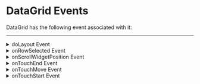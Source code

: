 
DataGrid Events
===============

DataGrid has the following event associated with it:

* * *

<details close markdown="block"><summary>doLayout Event</summary>

* * *

This event is invoked for every widget when the widget position and dimensions are computed or calculated. This event is invoked for all the widgets placed inside flex containers. This event is invoked in the order in which the widgets are added to the widget hierarchy and expect the frame property of the widget is calculated and available for use within this event.

This event is used to set the layout properties of child widgets in the relation to self and peer widgets whose layout is not yet performed.

### Syntax

```

doLayout()
```

### Read/Write

Read + Write

### Remarks

The number of times this event invoked may vary per platform. It is not recommended to write business logic assuming that this function is invoked only once when there is a change in positional or dimensional properties. This event will not trigger when transformations are applied though widget is moved or scaled or rotated from its original location.

### Example

```

//Sample code to set doLayout event callback to a button widget.
/*This code changes the top property of button2 and makes it appear below button1.*/
myForm.button1.doLayout=doLayoutButton1;


function doLayoutButton1(){
          myForm.button2.top = myForm.button1.frame.height;
}
```

### Platform Availability

*   iOS
*   Android
*   Windows
*   SPA

* * *

</details>
<details close markdown="block"><summary>onRowSelected Event</summary>

* * *

An event callback that is invoked by the platform when a row is selected.

### Syntax

```

onRowSelected()
```

### Read/Write

Write

### Example

```

//Sample code to set onRowSelected event callback for a DataGrid widget.

frmDataGrid.myDataGrid.onRowSelected=onRowSelectedCalBck;

function onRowSelectedCalBck(dGrid){
      
   //Write your code here.
}
```

### Platform Availability

Available in the IDE

Available on all platforms

* * *

</details>
<details close markdown="block"><summary>onScrollWidgetPosition Event</summary>

* * *

This event callback is invoked by the platform when the widget location position gets changed on scrolling. The onScrollWidgetPosition event returns the positional coordinates of the widget's location with respect to the screen (screenX and screenY) and the parent container (frameX and frameY). This event is invoked asynchronously, and is not available for FlexForm widget.

### Syntax

```

onScrollWidgetPosition()
```

### Read/Write

Read + Write

### Example

```

var LabelWdg = new voltmx.ui.Label(basicConf, layoutConf, pspConf);
form.add(LabelWdg);
LabelWdg.onScrollWidgetPosition = onScrollWidgetPositionCallBack;

function onScrollWidgetPositionCallBack(wdg, screenX, screenY, frameX, frameY) { //wdg : Widget that is registered for onScrollWidgetPosition.
    /*screenX : Position of widget with respect to 
the screen's X - coordinates (after downsizing the navigation bar and status bar).*/
    /*screenY : Position of widget with respect to the screen's Y - 
coordinates (after downsizing the navigation bar and status bar).*/
    //frameX : Position of widget with respect to parent container's X- coordinates.
    //frameY : Position of widget with respect to parent container's Y- coordinates.
}
```

### Platform Availability

*   Not Accessible from IDE
*   Android, iOS, SPA, and Windows

* * *

</details>
<details close markdown="block"><summary>onTouchEnd Event</summary>

* * *

An event callback is invoked by the platform when the user touch is released from the touch surface.

### Syntax

```

onTouchEnd ()
```

### Optional Parameters

source

Handle to the widget reference on which the user touch has ended.

x

Specifies the x-coordinate with in the widget with respect to widget's co-ordinate system. It is a number indicating device independent pixel.

y

Specifies the y- coordinate with in the widget with respect to widget's co-ordinate system. It is a number indicating device independent pixel.

contextInfo

On devices that support 3D Touch, specifies a key-value pair where the value specifies the force of the touch. The value 1.0 represents the force of an average touch, as determined by the system.

> **_Note:_** 3D Touch is available only on iOS 9.0 and later.

### Read/Write

Read + Write

### Remarks

This event is invoked asynchronously.

### Example

```

function onTouchEndCallback(source, x, y, contextInfo) {
    if (contextInfo) {
        var force = contextInfo[“force”];
        voltmx.print(“value of force is” + force)
    }
}
Form1.widget1.onTouchEnd = onTouchEndCallback;
```

### Platform Availability

*   iOS, Android, Windows, and SPA

* * *

</details>
<details close markdown="block"><summary>onTouchMove Event</summary>

* * *

An event callback is invoked by the platform when the touch moves on the touch surface continuously until movement ends.

### Syntax

```

onTouchMove ()
```

### Optional Parameters

source

Handle to the widget reference on which touch moves.

x

Specifies the x-coordinate with in the widget with respect to widget's co-ordinate system. It is a number indicating device independent pixel.

y

Specifies the y- coordinate with in the widget with respect to widget's co-ordinate system. It is a number indicating device independent pixel.

contextInfo

On devices that support 3D Touch, specifies a key-value pair where the value specifies the force of the touch. The value 1.0 represents the force of an average touch, as determined by the system.

> **_Note:_** 3D Touch is available only on iOS 9.0 and later.

### Read/Write

Read + Write

### Remarks

This event is invoked asynchronously.

### Example

```

function onTouchMoveCallback(source, x, y, contextInfo) {
    if (contextInfo) {
        var force = contextInfo[“force”];
        voltmx.print(“value of force is” + force)
    }
    Form1.widget1.onTouchMove = onTouchMoveCallback;  

```

### Platform Availability

*   iOS, Android, Windows, and SPA

* * *

</details>
<details close markdown="block"><summary>onTouchStart Event</summary>

* * *

An event callback is invoked by the platform when the user touches the touch surface.

### Syntax

```

onTouchStart ()
```

### Optional Parameters

source

Handle to the widget reference on which the user touches.

x

Specifies the X co-ordinate with in the widget with respect to widget's co-ordinate system. It is a number indicating device independent pixel.

y

Specifies the Y co-ordinate with in the widget with respect to widget's co-ordinate system. It is a number indicating device independent pixel.

contextInfo

On devices that support 3D Touch, specifies a key-value pair where the value specifies the force of the touch. The value 1.0 represents the force of an average touch, as determined by the system.

> **_Note:_** 3D Touch is available only on iOS 9.0 and later.

### Read/Write

Read + Write

### Remarks

This event is invoked asynchronously.

### Example

```

function onTouchStartCallback(source, x, y, contextInfo) {
    if (contextInfo) {
        var force = contextInfo[“force”];
        voltmx.print(“value of force is” + force)
    }
}
Form1.widget1.onTouchStart = onTouchStartCallback;  

```

### Platform Availability

*   iOS, Android, Windows, and SPA

* * *
</details>


